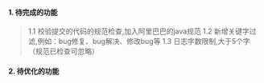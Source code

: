 #### 1. 待完成的功能
> 1.1 校验提交的代码的规范检查,加入阿里巴巴的java规范
> 1.2 新增关键字过滤,例如：bug修复、bug解决、修改bug等
> 1.3 日志字数限制,大于5个字（规范已检查可忽略）
#### 2. 待优化的功能
